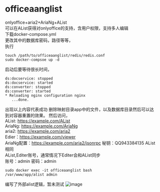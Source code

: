 # officeaanglist
onlyoffice+aria2+AriaNg+AList  
可以在AList获得对onlyoffice的支持，含用户权限，支持多人编辑  
下载docker-compose.yml  
更改其中的数据库密码，路径等等，   
执行  
```
touch /path/to/officeaanglist/redis/redis.conf
sudo docker-compsoe up -d
```   
启动后要等待很长时间，  
```   
ds:docservice: stopped  
ds:docservice: started  
ds:converter: stopped  
ds:converter: started  
* Reloading nginx configuration nginx  
   ...done.  
```  
出现以上内容代表成功
删除映射目录app中的文件，以及数据库目录然后可以达到对容器重置的效果。
然后访问，  
AList: https://example.com/AList  
AriaNg: https://example.com/AriaNg  
aria2: https://example.com/aria2  
Edier：https://example.com/viewer  
AriaNg配置：https://example.com/aria2/jsonrpc  秘钥：QQ943384135
AList相同  
AList,Editer账号，通常情况下Editer会和AList同步  
账号：admin
密码：admin
```   
sudo docker exec -it officeaanglist bash
/var/www/app/alist admin
```   
编写了外部alist逻辑，暂未测试
![image](https://github.com/alist-org/alist/assets/96775034/30eb1b28-bd80-41ca-965b-9fff6e37cfe3)
